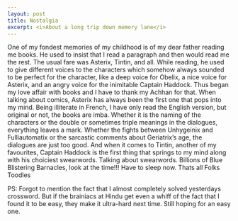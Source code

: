 ```yaml
---
layout: post
title: Nostalgia
excerpt: <i>About a long trip down memory lane</i>
---
```


One of my fondest memories of my childhood is of my dear father reading me books. 
He used to insist that I read a paragraph and then would read me the rest. The usual fare was Asterix, Tintin, and all. While 
reading, he used to give different voices to the characters which somehow always sounded to be perfect for the character, like a 
deep voice for Obelix, a nice voice for Asterix, and an angry voice for the inimitable Captain Haddock. Thus began my love affair 
with books and I have to thank my Achhan for that. When talking about comics, Asterix has always been the first one that pops into
my mind. Being illiterate in French, I have only read the English version, but original or not, the books are imba. Whether it is 
the naming of the characters or the double or sometimes triple meanings in the dialogues, everything leaves a mark. Whether the 
fights between Unhygeinix and Fulliautomatix or the sarcastic comments about Geriatrix’s age, the dialogues are just too good. 
And when it comes to Tintin, another of my favourites, Captain Haddock is the first thing that springs to my mind along with his 
choiciest swearwords. Talking about swearwords. Billions of Blue Blistering Barnacles, look at the time!!! Have to sleep now.
Thats all Folks
Toodles

PS: Forgot to mention the fact that I almost completely solved yesterdays crossword. But if the brainiacs at Hindu get even a whiff
of the fact that I found it to be easy, they make it ultra-hard next time. Still hoping for an easy one.
